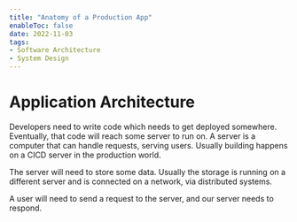 ```yaml
---
title: "Anatomy of a Production App"
enableToc: false
date: 2022-11-03
tags:
- Software Architecture
- System Design
---
```


# Application Architecture

Developers need to write code which needs to get deployed somewhere. Eventually, that code will reach some server to run on. A server is a computer that can handle requests, serving users. Usually building happens on a CICD server in the production world. 

The server will need to store some data. Usually the storage is running on a different server and is connected on a network, via distributed systems. 

A user will need to send a request to the server, and our server needs to respond. 